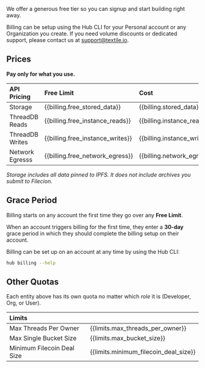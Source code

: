 We offer a generous free tier so you can signup and start building right away. 

Billing can be setup using the Hub CLI for your Personal account or any Organization you create. If you need volume discounts or dedicated support, please contact us at [support@textile.io](mailto:support@textile.io).

## Prices

**Pay only for what you use.**

| API Pricing | Free Limit | Cost |
| :------ | :------ | :------ |
| Storage | {{billing.free_stored_data}} |  {{billing.stored_data}}
| ThreadDB Reads | {{billing.free_instance_reads}} |  {{billing.instance_reads}}
| ThreadDB Writes | {{billing.free_instance_writes}} |  {{billing.instance_writes}}
| Network Egresss | {{billing.free_network_egress}} |  {{billing.network_egress}}

_Storage includes all data pinned to IPFS. It does not include archives you submit to Filecion._

## Grace Period

Billing starts on any account the first time they go over any **Free Limit**.

When an account triggers billing for the first time, they enter a **30-day** grace period in which they should complete the billing setup on their account. 

Billing can be set up on an account at any time by using the Hub CLI:

```bash
hub billing --help
```

## Other Quotas

Each entity above has its own quota no matter which *role* it is (Developer, Org, or User). 

| Limits | |
| :------ | :------ |
| Max Threads Per Owner | {{limits.max_threads_per_owner}} |
| Max Single Bucket Size | {{limits.max_bucket_size}} |
| Minimum Filecoin Deal Size | {{limits.minimum_filecoin_deal_size}} |
